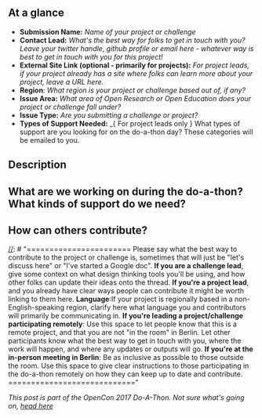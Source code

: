 
[//]: # "=======================
Even if you know Github well, we suggest you read this. Anything between these lines you can leave or delete, as they won't display anyway when you post (you can check this via Preview changes). They're here to help you complete issues quickly and in a way that will help other participants. If you're posting a new project, or challenge. We suggest you fill out the Google Forms first.
============================"

## At a glance

[//]: # "=======================
Please paste the metadata you received after submitting your project or challenge in your Google Form exactly as we sent it to you. You can delete what's there now, it's just there
============================"

* **Submission Name:** _Name of your project or challenge_
* **Contact Lead:** _What's the best way for folks to get in touch with you? Leave your twitter handle, github profile or email here - whatever way is best to get in touch with you for this project!_
* **External Site Link (optional - primarily for projects):** _For project leads, if your project already has a site where folks can learn more about your project, leave a URL here._
* **Region**: _What region is your project or challenge based out of, if any?_
* **Issue Area:** _What area of Open Research or Open Education does your project or challenge fall under?_
* **Issue Type:** _Are you submitting a challenge or project?_
* **Types of Support Needed:** _{ For project leads only } What types of support are you looking for on the do-a-thon day? These categories will be emailed to you. 

## Description
[//]: # "=======================
Insert a paragraph providing more context for your project or challenge focuses on. For project leads, this is a good place to give some broader context about your project—beyond the scope of the do-a-thon. If you're posting a challenge, this is a good chance to say how the problem arise or why it feels relevant to you.
============================"

## What are we working on during the do-a-thon? What kinds of support do we need?
[//]: # "=======================
For those leading projects, please give some more information about what type of support you are specifically looking to get done during the do-a-thon day.
Note: Challenge leads will not need to fill out this section and can remove it.
============================"

##  How can others contribute?
[//]: # "======================= Please say what the best way to contribute to the project or challenge is, sometimes that will just be "let's discuss here" or "I've started a Google doc". 
__If you are a challenge lead__, give some context on what design thinking tools you'll be using, and how other folks can update their ideas onto the thread. 
__If you're a project lead__, and you already have clear ways people can contribute it might be worth linking to them here.
__Language__:If your project is regionally based in a non-English-speaking region, clarify here what language you and contributors will primarily be communicating in. 
__If you're leading a project/challenge participating remotely__: Use this space to let people know that this is a remote project, and that you are not "in the room" in Berlin. Let other participants know what the best way to get in touch with you, where the work will happen, and where any updates or outputs will go. 
__If you're at the in-person meeting in Berlin__: Be as inclusive as possible to those outside the room.  Use this space to give clear instructions to those participating in the do-a-thon remotely on how they can keep up to date and contribute. ============================"

[//]: # "=======================
You're ready to post!!! After posting your issue, the real work begins. Next you might want to:
   Tweet a link to this issue with #opencon so others can join in
   Make another issue to involve people in your work - remember to use your metadata
   Come back from time to time and update the community on your project.
You'll get an email update whenever someone interacts with your issue.
============================"

_This post is part of the OpenCon 2017 Do-A-Thon. Not sure what's going on, [head here](doathon.opencon2017.org)_
